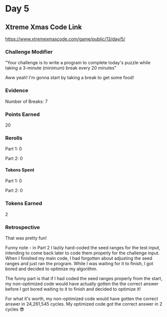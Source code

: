 # Day 5

## Xtreme Xmas Code Link

https://www.xtremexmascode.com/game/public/13/day/5/

### Challenge Modifier

"Your challenge is to write a program to complete today's puzzle while taking a 3-minute (minimum) break every 20 minutes"

Aww yeah! I'm gonna start by taking a break to get some food!

### Evidence

Number of Breaks: 7

### Points Earned

20

### Rerolls

Part 1: 0

Part 2: 0

#### Tokens Spent

Part 1: 0

Part 2: 0

### Tokens Earned

2

### Retrospective

That was pretty fun!

Funny note - in Part 2 I lazily hard-coded the seed ranges for the test input, intending to come back later to code them properly for the challenge input. When I finished my main code, I had forgotten about adjusting the seed ranges and just ran the program. While I was waiting for it to finish, I got bored and decided to optimize my algorithm.

The funny part is that if I had coded the seed ranges properly from the start, my non-optimized code would have actually gotten the the correct answer before I got bored waiting to it to finish and decided to optimize it!

For what it's worth, my non-optimized code would have gotten the correct answer in 24,261,545 cycles. My optimized code got the correct answer in 2 cycles 😎
